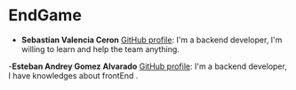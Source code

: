 # EndGame

- **Sebastian Valencia Ceron** [GitHub profile](https://github.com/yipson): I'm a backend developer, I'm willing to learn and help the team anything.

-**Esteban Andrey Gomez Alvarado** [GitHub profile](https://github.com/unawaretub86): I'm a backend developer, I have knowledges about frontEnd .

